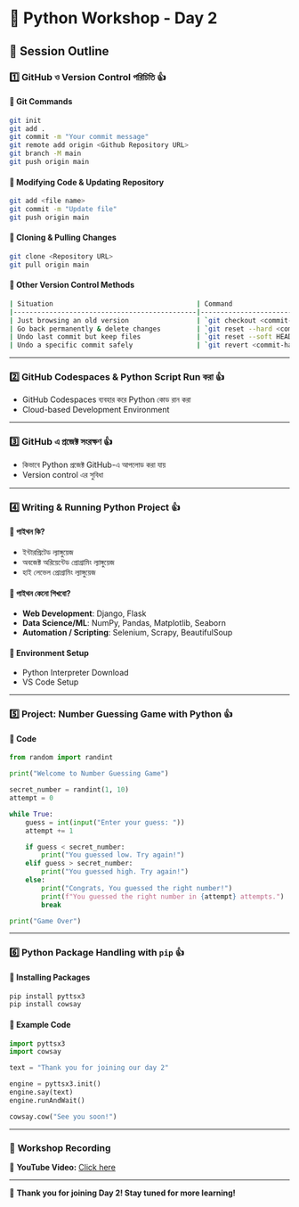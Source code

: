 # 🚀 Python Workshop - Day 2

## 📌 Session Outline

### 1️⃣ GitHub ও Version Control পরিচিতি 👍

#### 🔹 Git Commands

```bash
git init
git add .
git commit -m "Your commit message"
git remote add origin <Github Repository URL>
git branch -M main
git push origin main
```

#### 🔹 Modifying Code & Updating Repository

```bash
git add <file name>
git commit -m "Update file"
git push origin main
```

#### 🔹 Cloning & Pulling Changes

```bash
git clone <Repository URL>
git pull origin main
```

#### 🔹 Other Version Control Methods

```bash
| Situation                                    | Command                             |
|----------------------------------------------|-------------------------------------|
| Just browsing an old version                 | `git checkout <commit-hash>`        |
| Go back permanently & delete changes         | `git reset --hard <commit-hash>`    |
| Undo last commit but keep files              | `git reset --soft HEAD~1`           |
| Undo a specific commit safely                | `git revert <commit-hash>`          |
```

---

### 2️⃣ GitHub Codespaces & Python Script Run করা 👍

- GitHub Codespaces ব্যবহার করে Python কোড রান করা
- Cloud-based Development Environment

---

### 3️⃣ GitHub এ প্রজেক্ট সংরক্ষণ 👍

- কিভাবে Python প্রজেক্ট GitHub-এ আপলোড করা যায়
- Version control এর সুবিধা

---

### 4️⃣ Writing & Running Python Project 👍

#### 🔹 পাইথন কি?

- ইন্টারপ্রিটেড ল্যাঙ্গুয়েজ
- অবজেক্ট অরিয়েন্টেড প্রোগ্রামিং ল্যাঙ্গুয়েজ
- হাই লেভেল প্রোগ্রামিং ল্যাঙ্গুয়েজ

#### 🔹 পাইথন কেনো শিখবো?

- **Web Development**: Django, Flask
- **Data Science/ML**: NumPy, Pandas, Matplotlib, Seaborn
- **Automation / Scripting**: Selenium, Scrapy, BeautifulSoup

#### 🔹 Environment Setup

- Python Interpreter Download
- VS Code Setup

---

### 5️⃣ Project: Number Guessing Game with Python 👍

#### 🔹 Code

```python
from random import randint

print("Welcome to Number Guessing Game")

secret_number = randint(1, 10)
attempt = 0

while True:
    guess = int(input("Enter your guess: "))
    attempt += 1

    if guess < secret_number:
        print("You guessed low. Try again!")
    elif guess > secret_number:
        print("You guessed high. Try again!")
    else:
        print("Congrats, You guessed the right number!")
        print(f"You guessed the right number in {attempt} attempts.")
        break

print("Game Over")
```

---

### 6️⃣ Python Package Handling with `pip` 👍

#### 🔹 Installing Packages

```bash
pip install pyttsx3
pip install cowsay
```

#### 🔹 Example Code

```python
import pyttsx3
import cowsay

text = "Thank you for joining our day 2"

engine = pyttsx3.init()
engine.say(text)
engine.runAndWait()

cowsay.cow("See you soon!")
```

---

### 🎥 **Workshop Recording**

🔗 **YouTube Video:** [Click here](https://youtu.be/dBSDCewLqTA)

---

🚀 **Thank you for joining Day 2! Stay tuned for more learning!**
